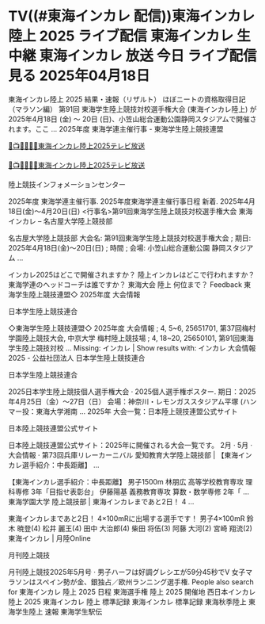 # TV((#東海インカレ 配信))東海インカレ陸上 2025 ライブ配信 東海インカレ 生中継 東海インカレ 放送 今日 ライブ配信 見る 2025年04月18日

東海インカレ陸上 2025 結果・速報（リザルト）
ほぼニートの資格取得日記（マラソン編）
 第91回 東海学生陸上競技対校選手権大会 (東海インカレ陸上) が 2025年4月18日 (金) ～ 20日 (日)、小笠山総合運動公園静岡スタジアムで開催されます。ここ ...
2025年度 東海学連主催行事 - 東海学生陸上競技連盟

[🔴📺👉🏻👉🏻東海インカレ陸上2025テレビ放送](https://jsports-hq.com/athletics001/)

[🔴📺👉🏻👉🏻東海インカレ陸上2025テレビ放送](https://jsports-hq.com/athletics001/)

陸上競技インフォメーションセンター

2025年度 東海学連主催行事. 2025年度東海学連主催行事日程 新着. 2025年4月18日(金)～4月20日(日) <行事名>第91回東海学生陸上競技対校選手権大会
東海インカレ – 名古屋大学陸上競技部

名古屋大学陸上競技部
大会名: 第91回東海学生陸上競技対校選手権大会 ; 期日: 2025年4月18日(金)～20日(日) ; 時間 ; 会場: 小笠山総合運動公園 静岡スタジアム ...

インカレ2025はどこで開催されますか？
陸上インカレはどこで行われますか？
東海学連のヘッドコーチは誰ですか？
東海大会 陸上 何位まで？
Feedback
東海学生陸上競技連盟◇ 2025年度 大会情報

日本学生陸上競技連合

◇東海学生陸上競技連盟◇ 2025年度 大会情報 ; 4, 5~6, 25651701, 第37回梅村学園陸上競技大会, 中京大学 梅村陸上競技場 ; 4, 18~20, 25650101, 第91回東海学生陸上競技対校 ...
Missing: インカレ ‎| Show results with: インカレ
大会情報2025 - 公益社団法人 日本学生陸上競技連合

日本学生陸上競技連合

2025日本学生陸上競技個人選手権大会 · 2025個人選手権ポスター. 期日：2025年4月25日（金）～27日（日） 会場：神奈川・レモンガススタジアム平塚 (ハンマー投：東海大学湘南 ...
2025年 大会一覧：日本陸上競技連盟公式サイト

日本陸上競技連盟公式サイト

日本陸上競技連盟公式サイト：2025年に開催される大会一覧です。
‎2月 · ‎5月 · ‎大会情報 · ‎第73回兵庫リレーカーニバル
愛知教育大学陸上競技部 | 【東海インカレ選手紹介：中長距離】 ...

【東海インカレ選手紹介：中長距離】 男子1500m 林朋広 高等学校教育専攻 理科専修 3年「目指せ表彰台」 伊藤陽基 義務教育専攻 算数・数学専修 2年「 ...
東海学園大学 陸上競技部 | 東海インカレまであと2日！ 4 ...

東海インカレまであと2日！ 4×100mRに出場する選手です！ 男子4×100mR 鈴木 暁登(4) 松井 麗王(4) 田中 大治郎(4) 柴田 将伍(3) 阿藤 大河(2) 宮崎 翔流(2)
東海インカレ | 月陸Online

月刊陸上競技

月刊陸上競技2025年5月号 · 男子ハーフは好調グレシエが59分45秒でV 女子マラソンはスペイン勢が金、銀独占／欧州ランニング選手権.
People also search for
東海インカレ 陸上 2025 日程
東海選手権 陸上 2025 開催地
西日本インカレ 陸上 2025
東海インカレ 陸上 標準記録
東海インカレ 標準記録
東海秋季陸上
東海学生陸上 速報
東海学生駅伝
